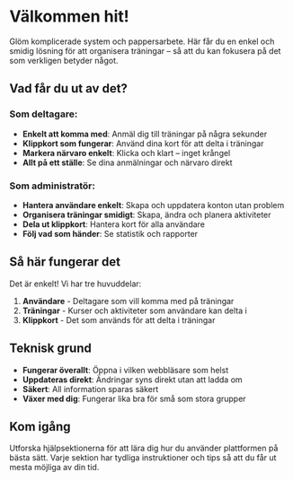 # Välkommen hit!

Glöm komplicerade system och pappersarbete. Här får du en enkel och smidig lösning för att organisera träningar – så att du kan fokusera på det som verkligen betyder något.

## Vad får du ut av det?

### Som deltagare:
- **Enkelt att komma med**: Anmäl dig till träningar på några sekunder
- **Klippkort som fungerar**: Använd dina kort för att delta i träningar
- **Markera närvaro enkelt**: Klicka och klart – inget krångel
- **Allt på ett ställe**: Se dina anmälningar och närvaro direkt

### Som administratör:
- **Hantera användare enkelt**: Skapa och uppdatera konton utan problem
- **Organisera träningar smidigt**: Skapa, ändra och planera aktiviteter
- **Dela ut klippkort**: Hantera kort för alla användare
- **Följ vad som händer**: Se statistik och rapporter

## Så här fungerar det

Det är enkelt! Vi har tre huvuddelar:

1. **Användare** - Deltagare som vill komma med på träningar
2. **Träningar** - Kurser och aktiviteter som användare kan delta i
3. **Klippkort** - Det som används för att delta i träningar

## Teknisk grund

- **Fungerar överallt**: Öppna i vilken webbläsare som helst
- **Uppdateras direkt**: Ändringar syns direkt utan att ladda om
- **Säkert**: All information sparas säkert
- **Växer med dig**: Fungerar lika bra för små som stora grupper

## Kom igång

Utforska hjälpsektionerna för att lära dig hur du använder plattformen på bästa sätt. Varje sektion har tydliga instruktioner och tips så att du får ut mesta möjliga av din tid.
